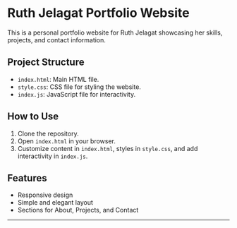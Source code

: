 # Ruth Jelagat Portfolio Website

This is a personal portfolio website for Ruth Jelagat showcasing her skills, projects, and contact information.

## Project Structure

- `index.html`: Main HTML file.
- `style.css`: CSS file for styling the website.
- `index.js`: JavaScript file for interactivity.

## How to Use

1. Clone the repository.
2. Open `index.html` in your browser.
3. Customize content in `index.html`, styles in `style.css`, and add interactivity in `index.js`.

## Features

- Responsive design
- Simple and elegant layout
- Sections for About, Projects, and Contact

---
